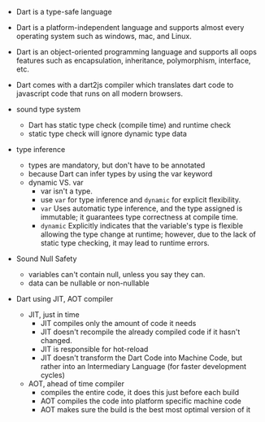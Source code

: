 - Dart is a type-safe language
- Dart is a platform-independent language and supports almost every operating system such as windows, mac, and Linux.
- Dart is an object-oriented programming language and supports all oops features such as encapsulation, inheritance, polymorphism, interface, etc.
- Dart comes with a dart2js compiler which translates dart code to javascript code that runs on all modern browsers.
- sound type system
  - Dart has static type check (compile time) and runtime check 
  - static type check will ignore dynamic type data
- type inference
  - types are mandatory, but don't have to be annotated 
  - because Dart can infer types by using the var keyword
  - dynamic VS. var
    - var isn't a type.
    - use `var` for type inference and `dynamic` for explicit flexibility.
    - `var` Uses automatic type inference, and the type assigned is immutable; it guarantees type correctness at compile time.
    - `dynamic` Explicitly indicates that the variable's type is flexible allowing the type change at runtime; however, due to the lack of static type checking, it may lead to runtime errors.

- Sound Null Safety
  - variables can't contain null, unless you say they can.
  - data can be nullable or non-nullable
- Dart using JIT, AOT compiler
  - JIT, just in time 
    - JIT compiles only the amount of code it needs
    - JIT doesn't recompile the already compiled code if it hasn't changed.
    - JIT is responsible for hot-reload
    - JIT doesn't transform the Dart Code into Machine Code, but rather into an Intermediary Language (for faster development cycles)
  - AOT, ahead of time compiler
    - compiles the entire code, it does this just before each build
    - AOT compiles the code into platform specific machine code
    - AOT makes sure the build is the best most optimal version of it
